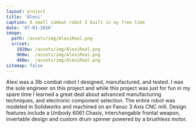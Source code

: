 ```yaml
---
layout: project
title: 'Alexi'
caption: A small combat robot I built in my free time
date: '07-01-2016'
image: 
  path: /assets/img/AlexiReal.png
  srcset: 
    1920w: /assets/img/AlexiReal.png
    960w:  /assets/img/AlexiReal.png
    480w:  /assets/img/AlexiReal.png
sitemap: false
---
```

Alexi was a 3lb combat robot I designed, manufactured, and tested. 
I was the sole engineer on this project and while this project was 
just for fun in my spare time I learned a great deal about advanced 
manufacturing techniques, and electronic component selection. The entire robot
was modeled in Solidworks and machined on an Fanuc 3 Axis CNC mill. Design features
include a Unibody 6061 Chasis, interchangable frontal weapon, invertable design and
custom drum spinner powered by a brushless motor. 
